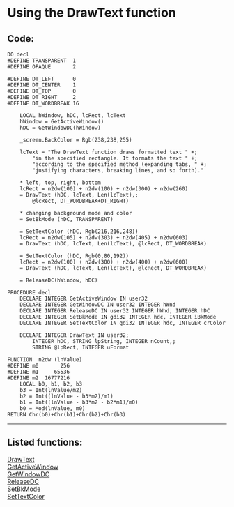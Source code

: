 <link rel="stylesheet" type="text/css" href="../css/win32api.css">  
<link rel="stylesheet" href="https://cdnjs.cloudflare.com/ajax/libs/font-awesome/4.7.0/css/font-awesome.min.css">

# Using the DrawText function

## Code:
```foxpro  
DO decl
#DEFINE TRANSPARENT  1
#DEFINE OPAQUE       2

#DEFINE DT_LEFT      0
#DEFINE DT_CENTER    1
#DEFINE DT_TOP       0
#DEFINE DT_RIGHT     2
#DEFINE DT_WORDBREAK 16

	LOCAL hWindow, hDC, lcRect, lcText
	hWindow = GetActiveWindow()
	hDC = GetWindowDC(hWindow)
	
	_screen.BackColor = Rgb(238,238,255)
	
	lcText = "The DrawText function draws formatted text " +;
		"in the specified rectangle. It formats the text " +;
		"according to the specified method (expanding tabs, " +;
		"justifying characters, breaking lines, and so forth)."

	* left, top, right, bottom
	lcRect = n2dw(100) + n2dw(100) + n2dw(300) + n2dw(260)
	= DrawText (hDC, lcText, Len(lcText),;
		@lcRect, DT_WORDBREAK+DT_RIGHT)

	* changing background mode and color
	= SetBkMode (hDC, TRANSPARENT)

	= SetTextColor (hDC, Rgb(216,216,248))
	lcRect = n2dw(105) + n2dw(303) + n2dw(405) + n2dw(603)
	= DrawText (hDC, lcText, Len(lcText), @lcRect, DT_WORDBREAK)

	= SetTextColor (hDC, Rgb(0,80,192))
	lcRect = n2dw(100) + n2dw(300) + n2dw(400) + n2dw(600)
	= DrawText (hDC, lcText, Len(lcText), @lcRect, DT_WORDBREAK)

	= ReleaseDC(hWindow, hDC)

PROCEDURE decl
	DECLARE INTEGER GetActiveWindow IN user32
	DECLARE INTEGER GetWindowDC IN user32 INTEGER hWnd
	DECLARE INTEGER ReleaseDC IN user32 INTEGER hWnd, INTEGER hDC
	DECLARE INTEGER SetBkMode IN gdi32 INTEGER hdc, INTEGER iBkMode
	DECLARE INTEGER SetTextColor IN gdi32 INTEGER hdc, INTEGER crColor

	DECLARE INTEGER DrawText IN user32;
		INTEGER hDC, STRING lpString, INTEGER nCount,;
		STRING @lpRect, INTEGER uFormat

FUNCTION  n2dw (lnValue)
#DEFINE m0       256
#DEFINE m1     65536
#DEFINE m2  16777216
	LOCAL b0, b1, b2, b3
	b3 = Int(lnValue/m2)
	b2 = Int((lnValue - b3*m2)/m1)
	b1 = Int((lnValue - b3*m2 - b2*m1)/m0)
	b0 = Mod(lnValue, m0)
RETURN Chr(b0)+Chr(b1)+Chr(b2)+Chr(b3)  
```  
***  


## Listed functions:
[DrawText](../libraries/user32/DrawText.md)  
[GetActiveWindow](../libraries/user32/GetActiveWindow.md)  
[GetWindowDC](../libraries/user32/GetWindowDC.md)  
[ReleaseDC](../libraries/user32/ReleaseDC.md)  
[SetBkMode](../libraries/gdi32/SetBkMode.md)  
[SetTextColor](../libraries/gdi32/SetTextColor.md)  
